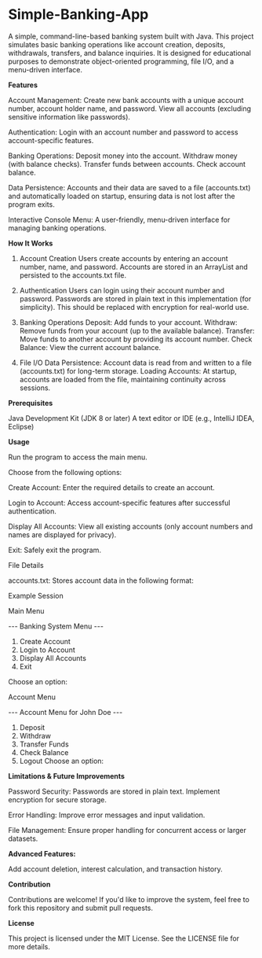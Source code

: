 # Simple-Banking-App
A simple, command-line-based banking system built with Java. This project simulates basic banking operations like account creation, deposits, withdrawals, transfers, and balance inquiries. It is designed for educational purposes to demonstrate object-oriented programming, file I/O, and a menu-driven interface.


**Features**

Account Management:
Create new bank accounts with a unique account number, account holder name, and password.
View all accounts (excluding sensitive information like passwords).

Authentication:
Login with an account number and password to access account-specific features.

Banking Operations:
Deposit money into the account.
Withdraw money (with balance checks).
Transfer funds between accounts.
Check account balance.

Data Persistence:
Accounts and their data are saved to a file (accounts.txt) and automatically loaded on startup, ensuring data is not lost after the program exits.

Interactive Console Menu:
A user-friendly, menu-driven interface for managing banking operations.

**How It Works**

1. Account Creation
Users create accounts by entering an account number, name, and password.
Accounts are stored in an ArrayList and persisted to the accounts.txt file.

3. Authentication
Users can login using their account number and password.
Passwords are stored in plain text in this implementation (for simplicity). This should be replaced with encryption for real-world use.

5. Banking Operations
Deposit: Add funds to your account.
Withdraw: Remove funds from your account (up to the available balance).
Transfer: Move funds to another account by providing its account number.
Check Balance: View the current account balance.

7. File I/O
Data Persistence: Account data is read from and written to a file (accounts.txt) for long-term storage.
Loading Accounts: At startup, accounts are loaded from the file, maintaining continuity across sessions.


**Prerequisites**

Java Development Kit (JDK 8 or later)
A text editor or IDE (e.g., IntelliJ IDEA, Eclipse)


**Usage**

Run the program to access the main menu.

Choose from the following options:

Create Account: Enter the required details to create an account.

Login to Account: Access account-specific features after successful authentication.

Display All Accounts: View all existing accounts (only account numbers and names are displayed for privacy).

Exit: Safely exit the program.

File Details

accounts.txt: Stores account data in the following format:

Example Session

Main Menu

--- Banking System Menu ---

1. Create Account
2. Login to Account
3. Display All Accounts
4. Exit

Choose an option:

Account Menu

--- Account Menu for John Doe ---
1. Deposit
2. Withdraw
3. Transfer Funds
4. Check Balance
5. Logout
Choose an option:

**Limitations & Future Improvements**

Password Security:
Passwords are stored in plain text. Implement encryption for secure storage.

Error Handling:
Improve error messages and input validation.

File Management:
Ensure proper handling for concurrent access or larger datasets.

**Advanced Features:**

Add account deletion, interest calculation, and transaction history.

**Contribution**

Contributions are welcome! If you'd like to improve the system, feel free to fork this repository and submit pull requests.

**License**

This project is licensed under the MIT License. See the LICENSE file for more details.
